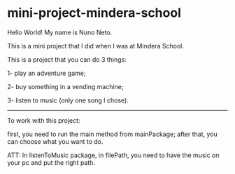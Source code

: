 # mini-project-mindera-school

Hello World! My name is Nuno Neto.

This is a mini project that I did when I was at Mindera School.

This is a project that you can do 3 things: 

1- play an adventure game;

2- buy something in a vending machine;

3- listen to music (only one song I chose).

-------------------------------------------------------

To work with this project:

first, you need to run the main method from mainPackage;
after that, you can choose what you want to do.

ATT: In listenToMusic package, in filePath, you need to have the music on your pc and put the right path.

